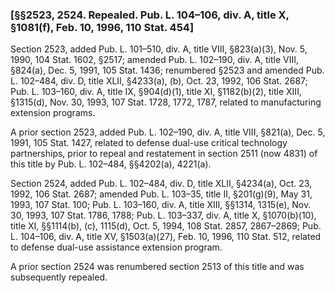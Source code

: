 ### [§§2523, 2524. Repealed. Pub. L. 104–106, div. A, title X, §1081(f), Feb. 10, 1996, 110 Stat. 454] ###

Section 2523, added Pub. L. 101–510, div. A, title VIII, §823(a)(3), Nov. 5, 1990, 104 Stat. 1602, §2517; amended Pub. L. 102–190, div. A, title VIII, §824(a), Dec. 5, 1991, 105 Stat. 1436; renumbered §2523 and amended Pub. L. 102–484, div. D, title XLII, §4233(a), (b), Oct. 23, 1992, 106 Stat. 2687; Pub. L. 103–160, div. A, title IX, §904(d)(1), title XI, §1182(b)(2), title XIII, §1315(d), Nov. 30, 1993, 107 Stat. 1728, 1772, 1787, related to manufacturing extension programs.

A prior section 2523, added Pub. L. 102–190, div. A, title VIII, §821(a), Dec. 5, 1991, 105 Stat. 1427, related to defense dual-use critical technology partnerships, prior to repeal and restatement in section 2511 (now 4831) of this title by Pub. L. 102–484, §§4202(a), 4221(a).

Section 2524, added Pub. L. 102–484, div. D, title XLII, §4234(a), Oct. 23, 1992, 106 Stat. 2687; amended Pub. L. 103–35, title II, §201(g)(9), May 31, 1993, 107 Stat. 100; Pub. L. 103–160, div. A, title XIII, §§1314, 1315(e), Nov. 30, 1993, 107 Stat. 1786, 1788; Pub. L. 103–337, div. A, title X, §1070(b)(10), title XI, §§1114(b), (c), 1115(d), Oct. 5, 1994, 108 Stat. 2857, 2867–2869; Pub. L. 104–106, div. A, title XV, §1503(a)(27), Feb. 10, 1996, 110 Stat. 512, related to defense dual-use assistance extension program.

A prior section 2524 was renumbered section 2513 of this title and was subsequently repealed.